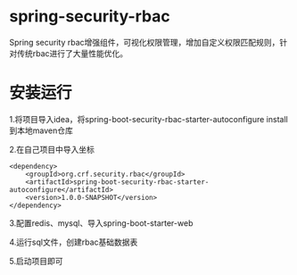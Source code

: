 # spring-security-rbac
Spring security rbac增强组件，可视化权限管理，增加自定义权限匹配规则，针对传统rbac进行了大量性能优化。

# 安装运行
1.将项目导入idea，将spring-boot-security-rbac-starter-autoconfigure install到本地maven仓库

2.在自己项目中导入坐标
```
<dependency>
    <groupId>org.crf.security.rbac</groupId>
    <artifactId>spring-boot-security-rbac-starter-autoconfigure</artifactId>
    <version>1.0.0-SNAPSHOT</version>
</dependency>
```
3.配置redis、mysql、导入spring-boot-starter-web

4.运行sql文件，创建rbac基础数据表

5.启动项目即可
